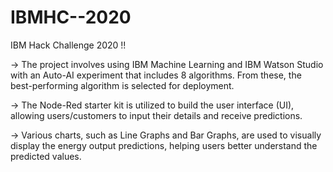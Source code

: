 # IBMHC--2020

IBM Hack Challenge 2020 !!


-> The project involves using IBM Machine Learning and IBM Watson Studio with an Auto-AI experiment that includes 8 algorithms. From these, the 
   best-performing algorithm is selected for deployment.
   
-> The Node-Red starter kit is utilized to build the user interface (UI), allowing users/customers to input their details and receive predictions.

-> Various charts, such as Line Graphs and Bar Graphs, are used to visually display the energy output predictions, helping users better understand 
   the predicted values.

